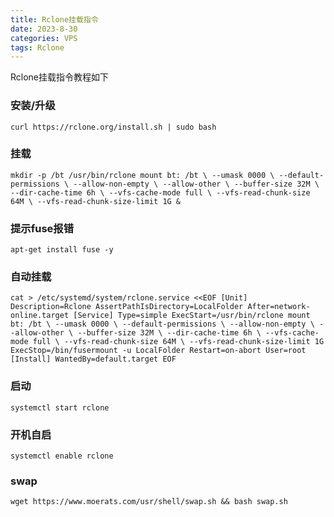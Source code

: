 ```yaml
---
title: Rclone挂载指令
date: 2023-8-30
categories: VPS
tags: Rclone
---
```

Rclone挂载指令教程如下
<!-- more -->
### 安装/升级

 `curl https://rclone.org/install.sh | sudo bash`

### 挂载

`mkdir -p /bt
/usr/bin/rclone mount bt: /bt \
 --umask 0000 \
 --default-permissions \
 --allow-non-empty \
 --allow-other \
 --buffer-size 32M \
 --dir-cache-time 6h \
 --vfs-cache-mode full \
 --vfs-read-chunk-size 64M \
 --vfs-read-chunk-size-limit 1G &`
    

### 提示fuse报错

`apt-get install fuse -y`

### 自动挂载

`cat > /etc/systemd/system/rclone.service <<EOF
[Unit]
Description=Rclone
AssertPathIsDirectory=LocalFolder
After=network-online.target
[Service]
Type=simple
ExecStart=/usr/bin/rclone mount bt: /bt \
 --umask 0000 \
 --default-permissions \
 --allow-non-empty \
 --allow-other \
 --buffer-size 32M \
 --dir-cache-time 6h \
 --vfs-cache-mode full \
 --vfs-read-chunk-size 64M \
 --vfs-read-chunk-size-limit 1G
ExecStop=/bin/fusermount -u LocalFolder
Restart=on-abort
User=root
[Install]
WantedBy=default.target
EOF`

### 启动

`systemctl start rclone`

### 开机自启

`systemctl enable rclone`



### swap

`wget https://www.moerats.com/usr/shell/swap.sh && bash swap.sh`
